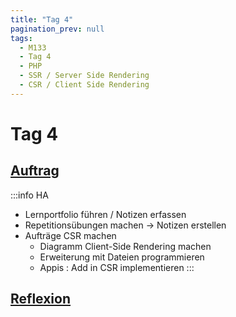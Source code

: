 ```yaml
---
title: "Tag 4"
pagination_prev: null
tags:
  - M133
  - Tag 4
  - PHP
  - SSR / Server Side Rendering
  - CSR / Client Side Rendering
---
```


# Tag 4

## [Auftrag](./tag-0004/auftrag)

:::info HA
- Lernportfolio führen / Notizen erfassen
- Repetitionsübungen machen -> Notizen erstellen
- Aufträge CSR machen
  - Diagramm Client-Side Rendering machen
  - Erweiterung mit Dateien programmieren
  - Appis : Add in CSR implementieren
:::

## [Reflexion](./tag-0004/reflexion)